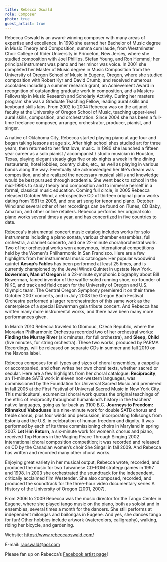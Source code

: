 ```yaml
---
title: Rebecca Oswald
role: Composer
photo: true
guest_artist: true
---
```


Rebecca Oswald is an award-winning composer with many areas of expertise and excellence. In 1998 she earned her Bachelor of Music degree in Music Theory and Composition, summa cum laude, from Westminster Choir College of Rider University in Princeton, New Jersey, where she studied composition with Joel Phillips, Stefan Young, and Ron Hemmel; her principal instrument was piano and her minor was voice. In 2001 she completed her Master of Music degree in Music Composition from the University of Oregon School of Music in Eugene, Oregon, where she studied composition with Robert Kyr and David Crumb, and received numerous accolades including a summer research grant, an Achievement Award in recognition of outstanding graduate work in composition, and a Masters Fellowship in Music Research and Scholarly Activity. During her masters program she was a Graduate Teaching Fellow, leading aural skills and keyboard skills labs. From 2002 to 2004 Rebecca was on the adjunct faculty at the University of Oregon School of Music, teaching upper-level aural skills, composition, and orchestration. Since 2004 she has been a full-time freelance composer, arranger, orchestrator, producer, pianist, and singer.

A native of Oklahoma City, Rebecca started playing piano at age four and began taking lessons at age six. After high school shes studied art for three years, then returned to her first love, music. In 1980 she launched a fifteen year career as a solo pianist / accompanist / studio musician in Houston, Texas, playing elegant steady gigs five or six nights a week in fine dining restaurants, hotel lobbies, country clubs, etc., as well as playing in various bands along the way. Eventually she acknowledged her life’s dream was composition, and she realized the necessary musical skills and knowledge would be best pursued through academia. She went back to school in the mid-1990s to study theory and composition and to immerse herself in a formal, classical music education. Coming full circle, in 2005 Rebecca released October Wind, a retrospective CD of thirteen original piano works dating from 1981 to 2005, and one art song for tenor and piano. October Wind and several other of her recordings can be found on iTunes, CD Baby, Amazon, and other online retailers. Rebecca performs her original solo piano works several times a year, and has concertized in five countries to date.

Rebecca's instrumental concert music catalog includes works for solo instruments including a piano sonata, various chamber ensembles, full orchestra, a clarinet concerto, and one 22-minute choral/orchestral work. Two of her orchestral works won anonymous, international competitions held by the Women's Philharmonic in San Francisco. Here are a few highlights from her instrumental music catalogue: Her popular woodwind quintet **Aesop’s Fables** has been performed at least 25 times, and is currently championed by the Jewel Winds Quintet in upstate New York. **Bowerman, Man of Oregon** is a 22-minute symphonic biography about Bill Bowerman, famed inventor of the waffle-soled running shoe, co-founder of NIKE, and track and field coach for the University of Oregon and U.S. Olympic team. The Central Oregon Symphony premiered it on their three October 2007 concerts, and in July 2008 the Oregon Bach Festival Orchestra performed a larger reorchestration of this same work as the centerpiece of a special Bowerman gala tribute concert. And Rebecca has written many more instrumental works, and there have been many more performances given.

In March 2010 Rebecca traveled to Olomouc, Czech Republic, where the Moravian Philharmonic Orchestra recorded two of her orchestral works: **Finding the Murray River** (six minutes, for full orchestra), and **Sleep, Child** (five minutes, for string orchestra). These two works, produced by PARMA Recordings, will be released on separate CDs in summer and fall 2010 on the Navona label.

Rebecca composes for all types and sizes of choral ensembles, a cappella or accompanied, and often writes her own choral texts, whether sacred or secular. Here are a few highlights from her choral catalogue: **Reciprocity**, an 11-minute SATB work in eleven non-western languages, was commissioned by the Foundation for Universal Sacred Music and premiered in fall 2005 at the First Festival of Universal Sacred Music in New York City. This multicultural, ecumenical choral work quotes the original teachings of the ethic of reciprocity throughout humankind’s history in the teachers’ native languages, going as far back as 3100 B.C. **Journeys to Freedom: Rännakud Vabadusse** is a nine-minute work for double SATB chorus and treble chorus, plus four winds and percussion, incorporating folksongs from Estonia and the U.S. in celebration of human freedom and dignity. It was performed by each of its three commissioning choirs in Maryland in spring 2007. **Let Him Return**, a six-minute work for women’s chorus and piano, received Top Honors in the Waging Peace Through Singing 2002 international choral composition competition; it was recorded and released on CD by the Canadian women’s choir She Sings! in fall 2009. And Rebecca has written and recorded many other choral works.

Enjoying great variety in her musical output, Rebecca wrote, recorded, and produced the music for two Taiwanese CD-ROM strategy games in 1997 and 1998. In 2003 she orchestrated the soundtrack for the independent, critically acclaimed film Westender. She also composed, recorded, and produced the soundtrack for the three-hour video documentary series A History of the University of Oregon (2001, 2007).

From 2006 to 2009 Rebecca was the music director for the Tango Center in Eugene, where she played tango music on the piano, both as soloist and in ensembles, several times a month for the dancers. She still performs at independent milongas and bailongas in Eugene. And yes, she dances tango for fun! Other hobbies include artwork (watercolors, calligraphy), walking, riding her bicycle, and gardening.

Website: <https://www.rebeccaoswald.com/>

E-mail: <raoswald@aol.com>

Please fan up on Rebecca’s [Facebook artist page](https://www.facebook.com/RebeccaOswaldMusic)!